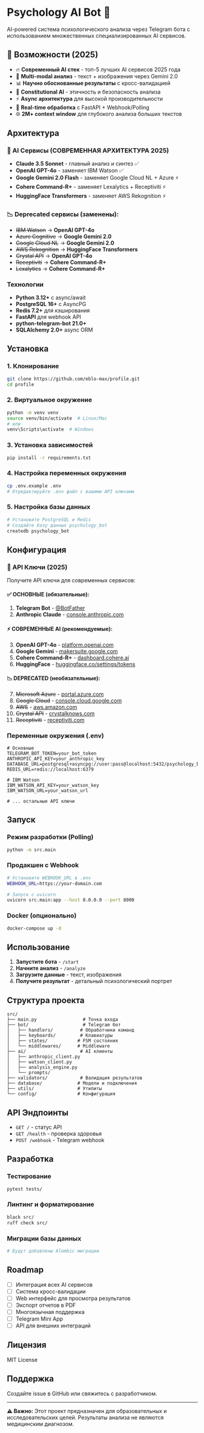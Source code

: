 # Psychology AI Bot 🧠

AI-powered система психологического анализа через Telegram бота с использованием множественных специализированных AI сервисов.

## 🚀 Возможности (2025)

- 🔥 **Современный AI стек** - топ-5 лучших AI сервисов 2025 года
- 🧠 **Multi-modal анализ** - текст + изображения через Gemini 2.0
- 📊 **Научно обоснованные результаты** с кросс-валидацией
- 🎯 **Constitutional AI** - этичность и безопасность анализа
- ⚡ **Async архитектура** для высокой производительности
- 🔄 **Real-time обработка** с FastAPI + Webhook/Polling
- 🌐 **2M+ context window** для глубокого анализа больших текстов

## Архитектура

### 🚀 AI Сервисы (СОВРЕМЕННАЯ АРХИТЕКТУРА 2025)
- **Claude 3.5 Sonnet** - главный анализ и синтез ✅
- **OpenAI GPT-4o** - заменяет IBM Watson ✅
- **Google Gemini 2.0 Flash** - заменяет Google Cloud NL + Azure ⚡
- **Cohere Command-R+** - заменяет Lexalytics + Receptiviti ⚡
- **HuggingFace Transformers** - заменяет AWS Rekognition ⚡

### 📉 Deprecated сервисы (заменены):
- ~~IBM Watson~~ → **OpenAI GPT-4o**
- ~~Azure Cognitive~~ → **Google Gemini 2.0**
- ~~Google Cloud NL~~ → **Google Gemini 2.0**
- ~~AWS Rekognition~~ → **HuggingFace Transformers**
- ~~Crystal API~~ → **OpenAI GPT-4o**
- ~~Receptiviti~~ → **Cohere Command-R+**
- ~~Lexalytics~~ → **Cohere Command-R+**

### Технологии
- **Python 3.12+** с async/await
- **PostgreSQL 16+** с AsyncPG
- **Redis 7.2+** для кэширования
- **FastAPI** для webhook API
- **python-telegram-bot 21.0+**
- **SQLAlchemy 2.0+** async ORM

## Установка

### 1. Клонирование
```bash
git clone https://github.com/eblo-max/profile.git
cd profile
```

### 2. Виртуальное окружение
```bash
python -m venv venv
source venv/bin/activate  # Linux/Mac
# или
venv\Scripts\activate  # Windows
```

### 3. Установка зависимостей
```bash
pip install -r requirements.txt
```

### 4. Настройка переменных окружения
```bash
cp .env.example .env
# Отредактируйте .env файл с вашими API ключами
```

### 5. Настройка базы данных
```bash
# Установите PostgreSQL и Redis
# Создайте базу данных psychology_bot
createdb psychology_bot
```

## Конфигурация

### 🔑 API Ключи (2025)
Получите API ключи для современных сервисов:

#### **✅ ОСНОВНЫЕ (обязательные):**
1. **Telegram Bot** - [@BotFather](https://t.me/botfather)
2. **Anthropic Claude** - [console.anthropic.com](https://console.anthropic.com/)

#### **⚡ СОВРЕМЕННЫЕ AI (рекомендуемые):**
3. **OpenAI GPT-4o** - [platform.openai.com](https://platform.openai.com/)
4. **Google Gemini** - [makersuite.google.com](https://makersuite.google.com/)
5. **Cohere Command-R+** - [dashboard.cohere.ai](https://dashboard.cohere.ai/)
6. **HuggingFace** - [huggingface.co/settings/tokens](https://huggingface.co/settings/tokens)

#### **📉 DEPRECATED (необязательные):**
7. ~~Microsoft Azure~~ - [portal.azure.com](https://portal.azure.com/)
8. ~~Google Cloud~~ - [console.cloud.google.com](https://console.cloud.google.com/)
9. ~~AWS~~ - [aws.amazon.com](https://aws.amazon.com/)
10. ~~Crystal API~~ - [crystalknows.com](https://www.crystalknows.com/)
11. ~~Receptiviti~~ - [receptiviti.com](https://www.receptiviti.com/)

### Переменные окружения (.env)
```env
# Основные
TELEGRAM_BOT_TOKEN=your_bot_token
ANTHROPIC_API_KEY=your_anthropic_key
DATABASE_URL=postgresql+asyncpg://user:pass@localhost:5432/psychology_bot
REDIS_URL=redis://localhost:6379

# IBM Watson
IBM_WATSON_API_KEY=your_watson_key
IBM_WATSON_URL=your_watson_url

# ... остальные API ключи
```

## Запуск

### Режим разработки (Polling)
```bash
python -m src.main
```

### Продакшен с Webhook
```bash
# Установите WEBHOOK_URL в .env
WEBHOOK_URL=https://your-domain.com

# Запуск с uvicorn
uvicorn src.main:app --host 0.0.0.0 --port 8000
```

### Docker (опционально)
```bash
docker-compose up -d
```

## Использование

1. **Запустите бота** - `/start`
2. **Начните анализ** - `/analyze`
3. **Загрузите данные** - текст, изображения
4. **Получите результат** - детальный психологический портрет

## Структура проекта

```
src/
├── main.py                 # Точка входа
├── bot/                    # Telegram бот
│   ├── handlers/          # Обработчики команд
│   ├── keyboards/         # Клавиатуры
│   ├── states/           # FSM состояния
│   └── middlewares/      # Middleware
├── ai/                    # AI клиенты
│   ├── anthropic_client.py
│   ├── watson_client.py
│   ├── analysis_engine.py
│   └── prompts/
├── validators/            # Валидация результатов
├── database/             # Модели и подключения
├── utils/                # Утилиты
└── config/               # Конфигурация
```

## API Эндпоинты

- `GET /` - статус API
- `GET /health` - проверка здоровья
- `POST /webhook` - Telegram webhook

## Разработка

### Тестирование
```bash
pytest tests/
```

### Линтинг и форматирование
```bash
black src/
ruff check src/
```

### Миграции базы данных
```bash
# Будут добавлены Alembic миграции
```

## Roadmap

- [ ] Интеграция всех AI сервисов
- [ ] Система кросс-валидации
- [ ] Web интерфейс для просмотра результатов
- [ ] Экспорт отчетов в PDF
- [ ] Многоязычная поддержка
- [ ] Telegram Mini App
- [ ] API для внешних интеграций

## Лицензия

MIT License

## Поддержка

Создайте issue в GitHub или свяжитесь с разработчиком.

---

**⚠️ Важно:** Этот проект предназначен для образовательных и исследовательских целей. Результаты анализа не являются медицинским диагнозом. 